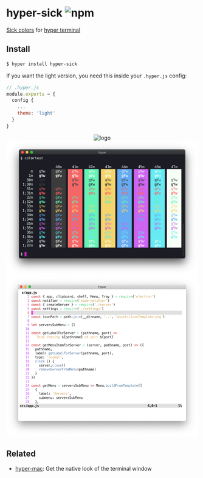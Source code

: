 # hyper-sick ![npm](https://img.shields.io/npm/dt/hyper-sick.svg?style=social)

[Sick colors](https://github.com/pablopunk/sick-colors) for [hyper terminal](https://hyper.is)

## Install

```bash
$ hyper install hyper-sick
```

If you want the light version, you need this inside your `.hyper.js` config:

```js
// .hyper.js
module.exports = {
  config {
    ...
    theme: 'light'
  }
}
```

<p align="center">
  <img src="https://assets.zeit.co/image/upload/v1549723846/repositories/hyper/hyper-3-repo-banner.png" alt="logo">
  <br>
  <img src="https://github.com/pablopunk/art/raw/master/sick-colors/terminal.png" alt="screenshot">
  <img src="https://github.com/pablopunk/art/raw/master/sick-colors/terminal-light.png" alt="screenshot">
</p>

## Related

- [hyper-mac](https://github.com/pablopunk/hyper-mac): Get the native look of the terminal window
